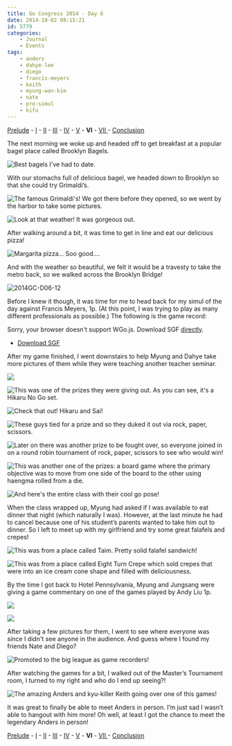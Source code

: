 ```yaml
---
title: Go Congress 2014 - Day 6
date: 2014-10-02 08:15:21
id: 5779
categories:
	- Journal
	- Events
tags:
	- anders
	- dahye-lee
	- diego
	- francis-meyers
	- keith
	- myung-wan-kim
	- nate
	- pro-simul
	- kifu
---
```


[Prelude](http://www.bengozen.com/go-congress-2014-prelude/ "Go Congress 2014 — Prelude") - [I](http://www.bengozen.com/go-congress-2014-day-1/ "Go Congress 2014 — Day 1") - [II](http://www.bengozen.com/go-congress-2014-day-2/ "Go Congress 2014 — Day 2") - [III](http://www.bengozen.com/go-congress-2014-day-3/ "Go Congress 2014 — Day 3") - [IV](http://www.bengozen.com/go-congress-2014-day-4/ "Go Congress 2014 — Day 4") - [V](http://www.bengozen.com/go-congress-2014-day-5/ "Go Congress 2014 — Day 5") - **VI** - [VII ](http://www.bengozen.com/go-congress-2014-day-7/ "Go Congress 2014 — Day 7")- [Conclusion](http://www.bengozen.com/go-congress-2014-conclusion/ "Go Congress 2014 — Conclusion")

The next morning we woke up and headed off to get breakfast at a popular bagel place called Brooklyn Bagels.

![Best bagels I've had to date.](/images/2014/10/2014GC-D06-01.jpg)

<!--more-->

With our stomachs full of delicious bagel, we headed down to Brooklyn so that she could try Grimaldi’s.

![The famous Grimaldi's!](/images/2014/10/2014GC-D06-02.jpg)
We got there before they opened, so we went by the harbor to take some pictures.

![Look at that weather! It was gorgeous out.](/images/2014/10/2014GC-D06-03.jpg)

After walking around a bit, it was time to get in line and eat our delicious pizza!

![Margarita pizza... Soo good....](/images/2014/10/2014GC-D06-10.jpg)

And with the weather so beautiful, we felt it would be a travesty to take the metro back, so we walked across the Brooklyn Bridge!

![2014GC-D06-12](/images/2014/10/2014GC-D06-12.jpg)

Before I knew it though, it was time for me to head back for my simul of the day against Francis Meyers, 1p. (At this point, I was trying to play as many different professionals as possible.) The following is the game record:

<article>
	<section data-wgo="/kifu/2014/2014.08.15-US-Go-Congress-Francis-Meyers-1p.sgf" data-wgo-enablewheel="false" style="width: 100%">
	  <p>Sorry, your browser doesn't support WGo.js. Download SGF <a href="/kifu/2014/2014.08.15-US-Go-Congress-Francis-Meyers-1p.sgf">directly</a>.</p>
	</section>
	<div><ul><li><a href="/kifu/2014/2014.08.15-US-Go-Congress-Francis-Meyers-1p.sgf">Download SGF</a></li></ul></div>
</article>

After my game finished, I went downstairs to help Myung and Dahye take more pictures of them while they were teaching another teacher seminar.

![](/images/2014/10/2014GC-D06-33.jpg)

![This was one of the prizes they were giving out. As you can see, it's a Hikaru No Go set.](/images/2014/10/2014GC-D06-21.jpg)

![Check that out! Hikaru and Sai!](/images/2014/10/2014GC-D06-42.jpg)

![These guys tied for a prize and so they duked it out via rock, paper, scissors.](/images/2014/10/2014GC-D06-34.jpg)

![Later on there was another prize to be fought over, so everyone joined in on a round robin tournament of rock, paper, scissors to see who would win!](/images/2014/10/2014GC-D06-37.jpg)

![This was another one of the prizes: a board game where the primary objective was to move from one side of the board to the other using haengma rolled from a die.](/images/2014/10/2014GC-D06-38.jpg)

![And here's the entire class with their cool go pose!](/images/2014/10/2014GC-D06-43.jpg)

When the class wrapped up, Myung had asked if I was available to eat dinner that night (which naturally I was). However, at the last minute he had to cancel because one of his student’s parents wanted to take him out to dinner. So I left to meet up with my girlfriend and try some great falafels and crepes!

![This was from a place called Taim. Pretty solid falafel sandwich!](/images/2014/10/2014GC-D06-44.jpg)

![This was from a place called Eight Turn Crepe which sold crepes that were into an ice cream cone shape and filled with deliciousness.](/images/2014/10/2014GC-D06-46.jpg)

By the time I got back to Hotel Pennsylvania, Myung and Jungsang were giving a game commentary on one of the games played by Andy Liu 1p.

![](/images/2014/10/2014GC-D06-48.jpg)

![](/images/2014/10/2014GC-D06-54.jpg)

After taking a few pictures for them, I went to see where everyone was since I didn't see anyone in the audience. And guess where I found my friends Nate and Diego?

![Promoted to the big league as game recorders!](/images/2014/10/2014GC-D06-77.jpg)

After watching the games for a bit, I walked out of the Master’s Tournament room, I turned to my right and who do I end up seeing?!

![The amazing Anders and kyu-killer Keith going over one of this games!](/images/2014/10/2014GC-D06-78.jpg)

It was great to finally be able to meet Anders in person. I’m just sad I wasn’t able to hangout with him more! Oh well, at least I got the chance to meet the legendary Anders in person!

[Prelude](http://www.bengozen.com/go-congress-2014-prelude/ "Go Congress 2014 — Prelude") - [I](http://www.bengozen.com/go-congress-2014-day-1/ "Go Congress 2014 — Day 1") - [II](http://www.bengozen.com/go-congress-2014-day-2/ "Go Congress 2014 — Day 2") - [III](http://www.bengozen.com/go-congress-2014-day-3/ "Go Congress 2014 — Day 3") - [IV](http://www.bengozen.com/go-congress-2014-day-4/ "Go Congress 2014 — Day 4") - [V](http://www.bengozen.com/go-congress-2014-day-5/ "Go Congress 2014 — Day 5") - **VI** - [VII ](http://www.bengozen.com/go-congress-2014-day-7/ "Go Congress 2014 — Day 7")- [Conclusion](http://www.bengozen.com/go-congress-2014-conclusion/ "Go Congress 2014 — Conclusion")